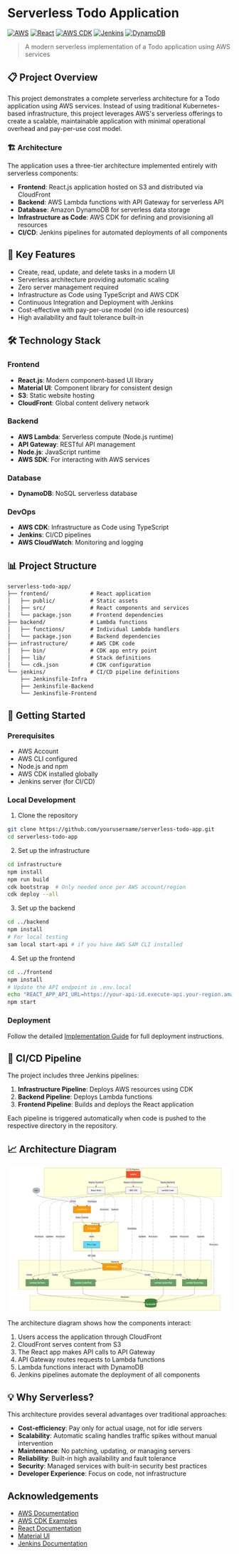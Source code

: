 # Serverless Todo Application

[![AWS](https://img.shields.io/badge/AWS-Serverless-orange.svg)](https://aws.amazon.com/serverless/)
[![React](https://img.shields.io/badge/React-Frontend-blue.svg)](https://reactjs.org/)
[![AWS CDK](https://img.shields.io/badge/Infrastructure-AWS%20CDK-yellow.svg)](https://aws.amazon.com/cdk/)
[![Jenkins](https://img.shields.io/badge/CI%2FCD-Jenkins-red.svg)](https://jenkins.io/)
[![DynamoDB](https://img.shields.io/badge/Database-DynamoDB-blue.svg)](https://aws.amazon.com/dynamodb/)

> A modern serverless implementation of a Todo application using AWS services

## 📋 Project Overview

This project demonstrates a complete serverless architecture for a Todo application using AWS services. Instead of using traditional Kubernetes-based infrastructure, this project leverages AWS's serverless offerings to create a scalable, maintainable application with minimal operational overhead and pay-per-use cost model.

### 🏗️ Architecture

The application uses a three-tier architecture implemented entirely with serverless components:

- **Frontend**: React.js application hosted on S3 and distributed via CloudFront
- **Backend**: AWS Lambda functions with API Gateway for serverless API
- **Database**: Amazon DynamoDB for serverless data storage
- **Infrastructure as Code**: AWS CDK for defining and provisioning all resources
- **CI/CD**: Jenkins pipelines for automated deployments of all components

## 🚀 Key Features

- Create, read, update, and delete tasks in a modern UI
- Serverless architecture providing automatic scaling
- Zero server management required
- Infrastructure as Code using TypeScript and AWS CDK
- Continuous Integration and Deployment with Jenkins
- Cost-effective with pay-per-use model (no idle resources)
- High availability and fault tolerance built-in

## 🛠️ Technology Stack

### Frontend
- **React.js**: Modern component-based UI library
- **Material UI**: Component library for consistent design
- **S3**: Static website hosting
- **CloudFront**: Global content delivery network

### Backend
- **AWS Lambda**: Serverless compute (Node.js runtime)
- **API Gateway**: RESTful API management
- **Node.js**: JavaScript runtime
- **AWS SDK**: For interacting with AWS services

### Database
- **DynamoDB**: NoSQL serverless database

### DevOps
- **AWS CDK**: Infrastructure as Code using TypeScript
- **Jenkins**: CI/CD pipelines
- **AWS CloudWatch**: Monitoring and logging

## 📊 Project Structure

```
serverless-todo-app/
├── frontend/             # React application
│   ├── public/           # Static assets
│   ├── src/              # React components and services
│   └── package.json      # Frontend dependencies
├── backend/              # Lambda functions
│   ├── functions/        # Individual Lambda handlers
│   └── package.json      # Backend dependencies
├── infrastructure/       # AWS CDK code
│   ├── bin/              # CDK app entry point
│   ├── lib/              # Stack definitions
│   └── cdk.json          # CDK configuration
└── jenkins/              # CI/CD pipeline definitions
    ├── Jenkinsfile-Infra
    ├── Jenkinsfile-Backend
    └── Jenkinsfile-Frontend
```

## 🚦 Getting Started

### Prerequisites

- AWS Account
- AWS CLI configured
- Node.js and npm
- AWS CDK installed globally
- Jenkins server (for CI/CD)

### Local Development

1. Clone the repository
```bash
git clone https://github.com/yourusername/serverless-todo-app.git
cd serverless-todo-app
```

2. Set up the infrastructure
```bash
cd infrastructure
npm install
npm run build
cdk bootstrap  # Only needed once per AWS account/region
cdk deploy --all
```

3. Set up the backend
```bash
cd ../backend
npm install
# For local testing
sam local start-api # if you have AWS SAM CLI installed
```

4. Set up the frontend
```bash
cd ../frontend
npm install
# Update the API endpoint in .env.local
echo "REACT_APP_API_URL=https://your-api-id.execute-api.your-region.amazonaws.com/prod" > .env.local
npm start
```

### Deployment

Follow the detailed [Implementation Guide](./IMPLEMENTATION.md) for full deployment instructions.

## 🔧 CI/CD Pipeline

The project includes three Jenkins pipelines:

1. **Infrastructure Pipeline**: Deploys AWS resources using CDK
2. **Backend Pipeline**: Deploys Lambda functions
3. **Frontend Pipeline**: Builds and deploys the React application

Each pipeline is triggered automatically when code is pushed to the respective directory in the repository.

## 📈 Architecture Diagram

![alt text](serverlesstodo.png)

The architecture diagram shows how the components interact:

1. Users access the application through CloudFront
2. CloudFront serves content from S3
3. The React app makes API calls to API Gateway
4. API Gateway routes requests to Lambda functions
5. Lambda functions interact with DynamoDB
6. Jenkins pipelines automate the deployment of all components

## 💡 Why Serverless?

This architecture provides several advantages over traditional approaches:

- **Cost-efficiency**: Pay only for actual usage, not for idle servers
- **Scalability**: Automatic scaling handles traffic spikes without manual intervention
- **Maintenance**: No patching, updating, or managing servers
- **Reliability**: Built-in high availability and fault tolerance
- **Security**: Managed services with built-in security best practices
- **Developer Experience**: Focus on code, not infrastructure


## Acknowledgements

- [AWS Documentation](https://docs.aws.amazon.com/)
- [AWS CDK Examples](https://github.com/aws-samples/aws-cdk-examples)
- [React Documentation](https://reactjs.org/docs/getting-started.html)
- [Material UI](https://mui.com/)
- [Jenkins Documentation](https://www.jenkins.io/doc/)
